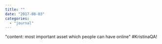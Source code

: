```yaml
---
title: ""
date: "2017-08-03"
categories: 
  - "journal"
---
```


"content: most important asset which people can have online" #KristinaQA!
